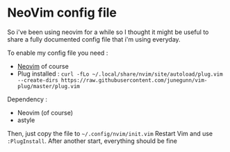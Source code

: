 # NeoVim config file

So i've been using neovim for a while so I thought it might be useful to share a fully documented config file that i'm using everyday.

To enable my config file you need :
- [Neovim](https://github.com/neovim/neovim) of course
- Plug installed : `curl -fLo ~/.local/share/nvim/site/autoload/plug.vim --create-dirs https://raw.githubusercontent.com/junegunn/vim-plug/master/plug.vim`

Dependency : 
- Neovim (of course)
- astyle

Then, just copy the file to `~/.config/nvim/init.vim`
Restart Vim and use `:PlugInstall`. After another start, everything should be fine
